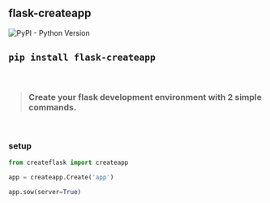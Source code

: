 ## flask-createapp

![PyPI - Python Version](https://img.shields.io/pypi/pyversions/createflask)

 
## `pip install flask-createapp`
 

<br>

> ### Create your flask development environment with 2 simple commands.

<br>

### setup

```python
from createflask import createapp

app = createapp.Create('app')

app.sow(server=True)

```

<br>


